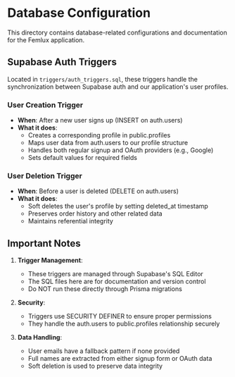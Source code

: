 # Database Configuration

This directory contains database-related configurations and documentation for the Femlux application.

## Supabase Auth Triggers

Located in `triggers/auth_triggers.sql`, these triggers handle the synchronization between Supabase auth and our application's user profiles.

### User Creation Trigger
- **When**: After a new user signs up (INSERT on auth.users)
- **What it does**: 
  - Creates a corresponding profile in public.profiles
  - Maps user data from auth.users to our profile structure
  - Handles both regular signup and OAuth providers (e.g., Google)
  - Sets default values for required fields

### User Deletion Trigger
- **When**: Before a user is deleted (DELETE on auth.users)
- **What it does**:
  - Soft deletes the user's profile by setting deleted_at timestamp
  - Preserves order history and other related data
  - Maintains referential integrity

## Important Notes

1. **Trigger Management**:
   - These triggers are managed through Supabase's SQL Editor
   - The SQL files here are for documentation and version control
   - Do NOT run these directly through Prisma migrations

2. **Security**:
   - Triggers use SECURITY DEFINER to ensure proper permissions
   - They handle the auth.users to public.profiles relationship securely

3. **Data Handling**:
   - User emails have a fallback pattern if none provided
   - Full names are extracted from either signup form or OAuth data
   - Soft deletion is used to preserve data integrity
